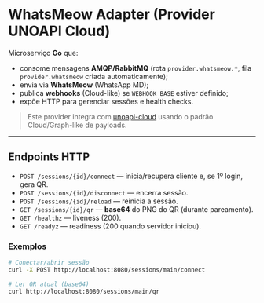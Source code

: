 # WhatsMeow Adapter (Provider UNOAPI Cloud)

Microserviço **Go** que:
- consome mensagens **AMQP/RabbitMQ** (rota `provider.whatsmeow.*`, fila `provider.whatsmeow` criada automaticamente);
- envia via **WhatsMeow** (WhatsApp MD);
- publica **webhooks** (Cloud-like) se `WEBHOOK_BASE` estiver definido;
- expõe HTTP para gerenciar sessões e health checks.

> Este provider integra com [unoapi-cloud](https://github.com/mbap-dev/unoapi-cloud) usando o padrão Cloud/Graph-like de payloads.

---

## Endpoints HTTP

- `POST /sessions/{id}/connect` — inicia/recupera cliente e, se 1º login, gera QR.
- `POST /sessions/{id}/disconnect` — encerra sessão.
- `POST /sessions/{id}/reload` — reinicia a sessão.
- `GET /sessions/{id}/qr` — **base64** do PNG do QR (durante pareamento).
- `GET /healthz` — liveness (200).
- `GET /readyz` — readiness (200 quando servidor iniciou).

### Exemplos

```bash
# Conectar/abrir sessão
curl -X POST http://localhost:8080/sessions/main/connect

# Ler QR atual (base64)
curl http://localhost:8080/sessions/main/qr